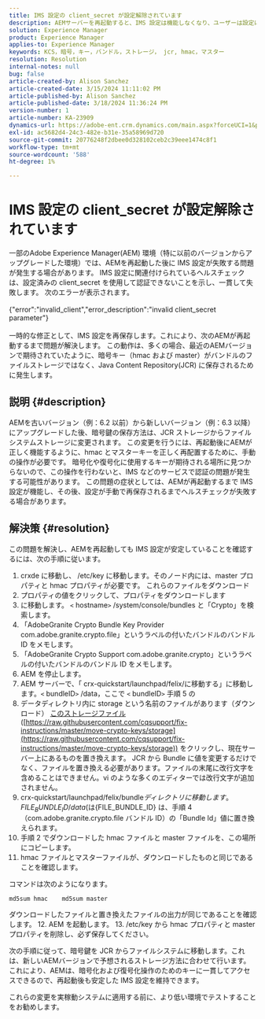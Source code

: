 ```yaml
---
title: IMS 設定の client_secret が設定解除されています
description: AEMサーバーを再起動すると、IMS 設定は機能しなくなり、ユーザーは設定に移動して再保存する必要があります。
solution: Experience Manager
product: Experience Manager
applies-to: Experience Manager
keywords: KCS，暗号，キー，バンドル，ストレージ， jcr, hmac，マスター
resolution: Resolution
internal-notes: null
bug: false
article-created-by: Alison Sanchez
article-created-date: 3/15/2024 11:11:02 PM
article-published-by: Alison Sanchez
article-published-date: 3/18/2024 11:36:24 PM
version-number: 1
article-number: KA-23909
dynamics-url: https://adobe-ent.crm.dynamics.com/main.aspx?forceUCI=1&pagetype=entityrecord&etn=knowledgearticle&id=10374947-21e3-ee11-904c-6045bd006b25
exl-id: ac5682d4-24c3-482e-b31e-35a58969d720
source-git-commit: 20776248f2dbee0d328102ceb2c39eee1474c8f1
workflow-type: tm+mt
source-wordcount: '588'
ht-degree: 1%

---
```


# IMS 設定の client_secret が設定解除されています


一部のAdobe Experience Manager(AEM) 環境（特に以前のバージョンからアップグレードした環境）では、AEMを再起動した後に IMS 設定が失敗する問題が発生する場合があります。 IMS 設定に関連付けられているヘルスチェックは、設定済みの client_secret を使用して認証できないことを示し、一貫して失敗します。 次のエラーが表示されます。
<br><br>{&quot;error&quot;:&quot;invalid_client&quot;,&quot;error_description&quot;:&quot;invalid client_secret parameter&quot;}<br><br>
一時的な修正として、IMS 設定を再保存します。これにより、次のAEMが再起動するまで問題が解決します。 この動作は、多くの場合、最近のAEMバージョンで期待されていたように、暗号キー（hmac および master）がバンドルのファイルストレージではなく、Java Content Repository(JCR) に保存されるために発生します。

## 説明 {#description}


AEMを古いバージョン（例：6.2 以前）から新しいバージョン（例：6.3 以降）にアップグレードした後、暗号鍵の保存方法は、JCR ストレージからファイルシステムストレージに変更されます。 この変更を行うには、再起動後にAEMが正しく機能するように、hmac とマスターキーを正しく再配置するために、手動の操作が必要です。 暗号化や復号化に使用するキーが期待される場所に見つからないので、この操作を行わないと、IMS などのサービスで認証の問題が発生する可能性があります。 この問題の症状としては、AEMが再起動するまで IMS 設定が機能し、その後、設定が手動で再保存されるまでヘルスチェックが失敗する場合があります。


## 解決策 {#resolution}


この問題を解決し、AEMを再起動しても IMS 設定が安定していることを確認するには、次の手順に従います。

1. crxde に移動し、 /etc/key に移動します。そのノード内には、master プロパティと hmac プロパティが必要です。 これらのファイルをダウンロード
2. プロパティの値をクリックして、プロパティをダウンロードします
3. に移動します。 `<` hostname`>` /system/console/bundles と「Crypto」を検索します。
4. 「AdobeGranite Crypto Bundle Key Provider com.adobe.granite.crypto.file」というラベルの付いたバンドルのバンドル ID をメモします。
5. 「AdobeGranite Crypto Support com.adobe.granite.crypto」というラベルの付いたバンドルのバンドル ID をメモします。
6. AEM を停止します。
7. AEM サーバーで、「 crx-quickstart/launchpad/felix/に移動する」に移動します。`<` bundleID`>` /data，ここで `<` bundleID`>`  手順 5 の
8. データディレクトリ内に storage という名前のファイルがあります（ダウンロード） [このストレージファイル](https://raw.githubusercontent.com/cqsupport/fix-instructions/master/move-crypto-keys/storage) ([https://raw.githubusercontent.com/cqsupport/fix-instructions/master/move-crypto-keys/storage](https://raw.githubusercontent.com/cqsupport/fix-instructions/master/move-crypto-keys/storage)) をクリックし、現在サーバー上にあるものを置き換えます。 JCR から Bundle に値を変更するだけでなく、ファイルを置き換える必要があります。ファイルの末尾に改行文字を含めることはできません。vi のような多くのエディターでは改行文字が追加されません。
9. crx-quickstart/launchpad/felix/bundle$ディレクトリに移動します。{FILE_BUNDLE_ID}/data ($は{FILE_BUNDLE_ID} は、手順 4（com.adobe.granite.crypto.file バンドル ID）の「Bundle Id」値に置き換えられます。
10. 手順 2 でダウンロードした hmac ファイルと master ファイルを、この場所にコピーします。
11. hmac ファイルとマスターファイルが、ダウンロードしたものと同じであることを確認します。

   コマンドは次のようになります。




   ```
   md5sum hmac    md5sum master
   ```



   ダウンロードしたファイルと置き換えたファイルの出力が同じであることを確認します。
12. AEM を起動します。
13. /etc/key から hmac プロパティと master プロパティを削除し、必ず保存してください。


次の手順に従って、暗号鍵を JCR からファイルシステムに移動します。これは、新しいAEMバージョンで予想されるストレージ方法に合わせて行います。 これにより、AEMは、暗号化および復号化操作のためのキーに一貫してアクセスできるので、再起動後も安定した IMS 設定を維持できます。

これらの変更を実稼動システムに適用する前に、より低い環境でテストすることをお勧めします。

